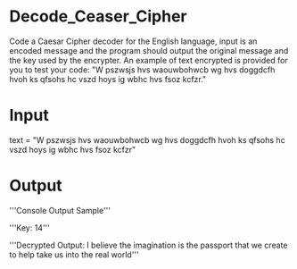 # Decode_Ceaser_Cipher
Code a Caesar Cipher decoder for the English language, input is an encoded message and the program should output the original message and the key used by the encrypter.  An example of text encrypted is provided for you to test your code: "W pszwsjs hvs waouwbohwcb wg hvs doggdcfh hvoh ks qfsohs hc vszd hoys ig wbhc hvs fsoz kcfzr."

# Input
text = "W pszwsjs hvs waouwbohwcb wg hvs doggdcfh hvoh ks qfsohs hc vszd hoys ig wbhc hvs fsoz kcfzr"

# Output
'''Console Output Sample'''

'''Key: 14'''

'''Decrypted Output: I believe the imagination is the passport that we create to help take us into the real world'''
